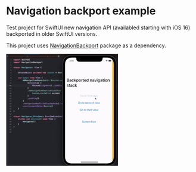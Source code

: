 # Navigation backport example
Test project for SwiftUI new navigation API (availabled starting with iOS 16) backported in older SwiftUI versions. 

This project uses [NavigationBackport](https://github.com/johnpatrickmorgan/NavigationBackport) package as a dependency. 


  <p align="left">
  <img src="demo/demo.gif" alt="" height="300" width="300">
  </p>
